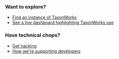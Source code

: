 ### Want to explore?
+ [Find an instance of TaxonWorks](https://github.com/SpeciesFileGroup/taxonworks_doc/blob/master/REGISTRY.md)
+ [See a live dashboard highlighting TaxonWorks use](https://stats.taxonworks.org)

### Have technical chops?
+ [Get hacking](https://github.com/SpeciesFileGroup/taxonworks_doc/blob/master/CONTRIBUTING.md)
+ [How we're supporting developers](https://github.com/SpeciesFileGroup/taxonworks_doc/blob/master/DEVELOPER_SUPPORT.md)
